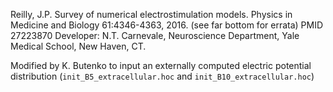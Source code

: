 Reilly, J.P. Survey of numerical electrostimulation models. Physics in Medicine and Biology 61:4346-4363, 2016. (see far bottom for errata) PMID 27223870
Developer: N.T. Carnevale, Neuroscience Department, Yale Medical School, New Haven, CT.

Modified by K. Butenko to input an externally computed electric potential distribution (`init_B5_extracellular.hoc` and `init_B10_extracellular.hoc`) 
